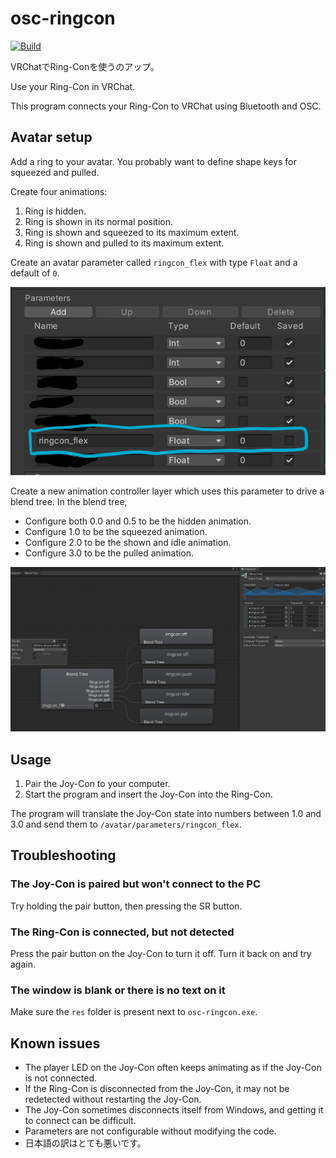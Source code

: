# osc-ringcon

[![Build](https://github.com/nil-vr/osc-ringcon/actions/workflows/build.yml/badge.svg)](https://github.com/nil-vr/osc-ringcon/actions/workflows/build.yml)

VRChatでRing-Conを使うのアップ。

Use your Ring-Con in VRChat.

This program connects your Ring-Con to VRChat using Bluetooth and OSC.

## Avatar setup

Add a ring to your avatar. You probably want to define shape keys for squeezed and pulled.

Create four animations:
1. Ring is hidden.
2. Ring is shown in its normal position.
3. Ring is shown and squeezed to its maximum extent.
4. Ring is shown and pulled to its maximum extent.

Create an avatar parameter called `ringcon_flex` with type `Float` and a default of `0`.

![Screenshot of avatar parameters with ringcon_flex highlighted](docs/parameter.png)

Create a new animation controller layer which uses this parameter to drive a blend tree. In the blend tree,
- Configure both 0.0 and 0.5 to be the hidden animation.
- Configure 1.0 to be the squeezed animation.
- Configure 2.0 to be the shown and idle animation.
- Configure 3.0 to be the pulled animation.

![Screenshot of blend tree settings](docs/blendtree.png)

## Usage

1. Pair the Joy-Con to your computer.
2. Start the program and insert the Joy-Con into the Ring-Con.

The program will translate the Joy-Con state into numbers between 1.0 and 3.0 and send them to `/avatar/parameters/ringcon_flex`.

## Troubleshooting

### The Joy-Con is paired but won't connect to the PC

Try holding the pair button, then pressing the SR button.

### The Ring-Con is connected, but not detected

Press the pair button on the Joy-Con to turn it off. Turn it back on and try again.

### The window is blank or there is no text on it

Make sure the `res` folder is present next to `osc-ringcon.exe`.

## Known issues

- The player LED on the Joy-Con often keeps animating as if the Joy-Con is not connected.
- If the Ring-Con is disconnected from the Joy-Con, it may not be redetected without restarting the Joy-Con.
- The Joy-Con sometimes disconnects itself from Windows, and getting it to connect can be difficult.
- Parameters are not configurable without modifying the code.
- 日本語の訳はとても悪いです。
